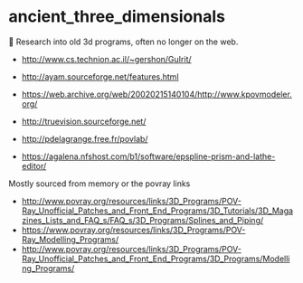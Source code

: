 # ancient_three_dimensionals
:book: Research into old 3d programs, often no longer on the web.

* http://www.cs.technion.ac.il/~gershon/GuIrit/
* http://ayam.sourceforge.net/features.html

* https://web.archive.org/web/20020215140104/http://www.kpovmodeler.org/
* http://truevision.sourceforge.net/
* http://pdelagrange.free.fr/povlab/

* https://agalena.nfshost.com/b1/software/epspline-prism-and-lathe-editor/

Mostly sourced from memory or the povray links
* http://www.povray.org/resources/links/3D_Programs/POV-Ray_Unofficial_Patches_and_Front_End_Programs/3D_Tutorials/3D_Magazines_Lists_and_FAQ_s/FAQ_s/3D_Programs/Splines_and_Piping/
* https://www.povray.org/resources/links/3D_Programs/POV-Ray_Modelling_Programs/
* http://www.povray.org/resources/links/3D_Programs/POV-Ray_Unofficial_Patches_and_Front_End_Programs/3D_Programs/Modelling_Programs/

